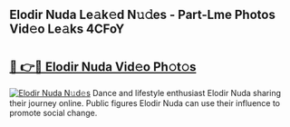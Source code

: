 ## Elodir Nuda Le𝚊k𝚎d N𝚞𝚍es - Part-Lme Photos Vid𝚎o Le𝚊ks 4CFoY

# <h2><a href="http://fbeoo2.evod.top/?m=Elodir+Nuda">🔗 👉🔴 Elodir Nuda Vid𝚎o Ph𝚘t𝚘s</a></h2>

[![Elodir Nuda N𝚞d𝚎s](https://i.imgur.com/8V9OHl7.gif)](http://fbeoo2.evod.top/?m=Elodir+Nuda)
Dance and lifestyle enthusiast Elodir Nuda sharing their journey online. Public figures Elodir Nuda can use their influence to promote social change. 
